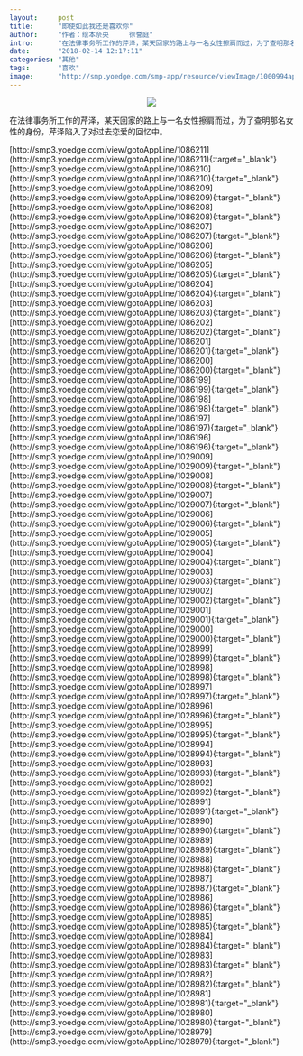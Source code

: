 ```yaml
---
layout:     post
title:      "即使如此我还是喜欢你"
author:     "作者：绘本奈央     徐誉庭"
intro:      "在法律事务所工作的芹泽，某天回家的路上与一名女性擦肩而过，为了查明那名女性的身份，芹泽陷入了对过去恋爱的回忆中。"
date:       "2018-02-14 12:17:11"
categories: "其他"
tags:       "喜欢"
image:      "http://smp.yoedge.com/smp-app/resource/viewImage/1000994appline.png"
---
```

<div style="text-align: center">
<p><img src="http://smp.yoedge.com/smp-app/resource/viewImage/1000994appline.png"/></p>
</div>
<p class="post-meta">
<span>在法律事务所工作的芹泽，某天回家的路上与一名女性擦肩而过，为了查明那名女性的身份，芹泽陷入了对过去恋爱的回忆中。</span>
</p>
[http://smp3.yoedge.com/view/gotoAppLine/1086211](http://smp3.yoedge.com/view/gotoAppLine/1086211){:target="_blank"}
[http://smp3.yoedge.com/view/gotoAppLine/1086210](http://smp3.yoedge.com/view/gotoAppLine/1086210){:target="_blank"}
[http://smp3.yoedge.com/view/gotoAppLine/1086209](http://smp3.yoedge.com/view/gotoAppLine/1086209){:target="_blank"}
[http://smp3.yoedge.com/view/gotoAppLine/1086208](http://smp3.yoedge.com/view/gotoAppLine/1086208){:target="_blank"}
[http://smp3.yoedge.com/view/gotoAppLine/1086207](http://smp3.yoedge.com/view/gotoAppLine/1086207){:target="_blank"}
[http://smp3.yoedge.com/view/gotoAppLine/1086206](http://smp3.yoedge.com/view/gotoAppLine/1086206){:target="_blank"}
[http://smp3.yoedge.com/view/gotoAppLine/1086205](http://smp3.yoedge.com/view/gotoAppLine/1086205){:target="_blank"}
[http://smp3.yoedge.com/view/gotoAppLine/1086204](http://smp3.yoedge.com/view/gotoAppLine/1086204){:target="_blank"}
[http://smp3.yoedge.com/view/gotoAppLine/1086203](http://smp3.yoedge.com/view/gotoAppLine/1086203){:target="_blank"}
[http://smp3.yoedge.com/view/gotoAppLine/1086202](http://smp3.yoedge.com/view/gotoAppLine/1086202){:target="_blank"}
[http://smp3.yoedge.com/view/gotoAppLine/1086201](http://smp3.yoedge.com/view/gotoAppLine/1086201){:target="_blank"}
[http://smp3.yoedge.com/view/gotoAppLine/1086200](http://smp3.yoedge.com/view/gotoAppLine/1086200){:target="_blank"}
[http://smp3.yoedge.com/view/gotoAppLine/1086199](http://smp3.yoedge.com/view/gotoAppLine/1086199){:target="_blank"}
[http://smp3.yoedge.com/view/gotoAppLine/1086198](http://smp3.yoedge.com/view/gotoAppLine/1086198){:target="_blank"}
[http://smp3.yoedge.com/view/gotoAppLine/1086197](http://smp3.yoedge.com/view/gotoAppLine/1086197){:target="_blank"}
[http://smp3.yoedge.com/view/gotoAppLine/1086196](http://smp3.yoedge.com/view/gotoAppLine/1086196){:target="_blank"}
[http://smp3.yoedge.com/view/gotoAppLine/1029009](http://smp3.yoedge.com/view/gotoAppLine/1029009){:target="_blank"}
[http://smp3.yoedge.com/view/gotoAppLine/1029008](http://smp3.yoedge.com/view/gotoAppLine/1029008){:target="_blank"}
[http://smp3.yoedge.com/view/gotoAppLine/1029007](http://smp3.yoedge.com/view/gotoAppLine/1029007){:target="_blank"}
[http://smp3.yoedge.com/view/gotoAppLine/1029006](http://smp3.yoedge.com/view/gotoAppLine/1029006){:target="_blank"}
[http://smp3.yoedge.com/view/gotoAppLine/1029005](http://smp3.yoedge.com/view/gotoAppLine/1029005){:target="_blank"}
[http://smp3.yoedge.com/view/gotoAppLine/1029004](http://smp3.yoedge.com/view/gotoAppLine/1029004){:target="_blank"}
[http://smp3.yoedge.com/view/gotoAppLine/1029003](http://smp3.yoedge.com/view/gotoAppLine/1029003){:target="_blank"}
[http://smp3.yoedge.com/view/gotoAppLine/1029002](http://smp3.yoedge.com/view/gotoAppLine/1029002){:target="_blank"}
[http://smp3.yoedge.com/view/gotoAppLine/1029001](http://smp3.yoedge.com/view/gotoAppLine/1029001){:target="_blank"}
[http://smp3.yoedge.com/view/gotoAppLine/1029000](http://smp3.yoedge.com/view/gotoAppLine/1029000){:target="_blank"}
[http://smp3.yoedge.com/view/gotoAppLine/1028999](http://smp3.yoedge.com/view/gotoAppLine/1028999){:target="_blank"}
[http://smp3.yoedge.com/view/gotoAppLine/1028998](http://smp3.yoedge.com/view/gotoAppLine/1028998){:target="_blank"}
[http://smp3.yoedge.com/view/gotoAppLine/1028997](http://smp3.yoedge.com/view/gotoAppLine/1028997){:target="_blank"}
[http://smp3.yoedge.com/view/gotoAppLine/1028996](http://smp3.yoedge.com/view/gotoAppLine/1028996){:target="_blank"}
[http://smp3.yoedge.com/view/gotoAppLine/1028995](http://smp3.yoedge.com/view/gotoAppLine/1028995){:target="_blank"}
[http://smp3.yoedge.com/view/gotoAppLine/1028994](http://smp3.yoedge.com/view/gotoAppLine/1028994){:target="_blank"}
[http://smp3.yoedge.com/view/gotoAppLine/1028993](http://smp3.yoedge.com/view/gotoAppLine/1028993){:target="_blank"}
[http://smp3.yoedge.com/view/gotoAppLine/1028992](http://smp3.yoedge.com/view/gotoAppLine/1028992){:target="_blank"}
[http://smp3.yoedge.com/view/gotoAppLine/1028991](http://smp3.yoedge.com/view/gotoAppLine/1028991){:target="_blank"}
[http://smp3.yoedge.com/view/gotoAppLine/1028990](http://smp3.yoedge.com/view/gotoAppLine/1028990){:target="_blank"}
[http://smp3.yoedge.com/view/gotoAppLine/1028989](http://smp3.yoedge.com/view/gotoAppLine/1028989){:target="_blank"}
[http://smp3.yoedge.com/view/gotoAppLine/1028988](http://smp3.yoedge.com/view/gotoAppLine/1028988){:target="_blank"}
[http://smp3.yoedge.com/view/gotoAppLine/1028987](http://smp3.yoedge.com/view/gotoAppLine/1028987){:target="_blank"}
[http://smp3.yoedge.com/view/gotoAppLine/1028986](http://smp3.yoedge.com/view/gotoAppLine/1028986){:target="_blank"}
[http://smp3.yoedge.com/view/gotoAppLine/1028985](http://smp3.yoedge.com/view/gotoAppLine/1028985){:target="_blank"}
[http://smp3.yoedge.com/view/gotoAppLine/1028984](http://smp3.yoedge.com/view/gotoAppLine/1028984){:target="_blank"}
[http://smp3.yoedge.com/view/gotoAppLine/1028983](http://smp3.yoedge.com/view/gotoAppLine/1028983){:target="_blank"}
[http://smp3.yoedge.com/view/gotoAppLine/1028982](http://smp3.yoedge.com/view/gotoAppLine/1028982){:target="_blank"}
[http://smp3.yoedge.com/view/gotoAppLine/1028981](http://smp3.yoedge.com/view/gotoAppLine/1028981){:target="_blank"}
[http://smp3.yoedge.com/view/gotoAppLine/1028980](http://smp3.yoedge.com/view/gotoAppLine/1028980){:target="_blank"}
[http://smp3.yoedge.com/view/gotoAppLine/1028979](http://smp3.yoedge.com/view/gotoAppLine/1028979){:target="_blank"}


